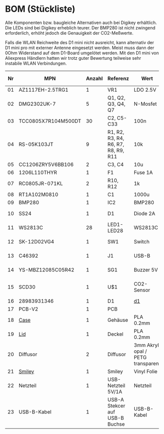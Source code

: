 # BOM (Stückliste)

Alle Komponenten bzw. baugleiche Alternativen auch bei Digikey erhältlich. Die LEDs sind bei Digikey erheblich teurer. Der BMP280 ist nicht zwingend erforderlich, erhöht jedoch die Genauigkeit der CO2-Meßwerte.

Falls die WLAN Reichweite des D1 mini nicht ausreicht, kann alternativ der D1 mini pro mit externer Antenne eingesetzt werden. Meist muss dann der 0Ohm Widerstand auf dem D1-Board umgelötet werden. Mit den D1 mini von Aliexpress Händlern hatten wir trotz guter Bewertung teilweise sehr instabile WLAN Verbindungen.

| Nr  | MPN  | Anzahl  |Referenz |Wert|Hersteller|Footprint|LCSC-Nr|Digikey-Nr|
| ------------ | ------------ | ------------ | ------------ |------------ |------------ |------------ |------------ |------------ |
| 01 | AZ1117EH-2.5TRG1 |1   |VR1 |LDO 2.5V|Diodes Incorporated|SOT-223 |[C92106][C92106] ||
| 02 | DMG2302UK-7 | 5 | Q1, Q2, Q3, Q4, Q7 |N-Mosfet|Diodes Incorporated|SOT-23-3|[C460977][C460977] ||
|03| TCC0805X7R104M500DT |30|C2, C5-C33|100n| CCTC|0805_C|[C360619][C360619] ||
|04|RS-05K103JT|9|R1, R2, R3, R4, R6, R7, R8, R9, R11|10k|FH(Guangdong Fenghua Advanced Tech)|0805_R|[C115295][C115295]||
|05|CC1206ZRY5V6BB106|2|C3, C4|10u| YAGEO|1206_C|[C113914][C113914] ||
|06|1206L110THYR|1|F1|Fuse 1A|	Littelfuse|1206|[C126818][C126818] ||
|07|RC0805JR-071KL|2|R10, R12|1k|YAGEO|0805_R|[C100046][C100046]|| 
|08|RT1A102M0810|1|C1|1000u| ROQANG|SMD,8x10.2mm |[C280406][C280406] ||
|09|BMP280|1|IC2|BMP280| Bosch Sensortec|LGA-8 |[C83291][C83291] ||
|10|SS24|1|D1|Diode 2A| MDD(Microdiode Electronics)|SMB(DO-214AA)|[C35501][C35501] ||
|11|WS2813C|28|LED1-LED28| WS2813C|Worldsemi|SMD,5x5mm |[C194323][C194323] ||
|12|SK-12D02VG4|1|SW1|Switch|SOFNG SK-12D02VG4|Through Hole|[C239529][C239529]||
|13|C46392|1|J1|USB-B| Jing Extension of the Electronic Co.|Through Hole|[C46392][C46392]||
|14|YS-MBZ12085C05R42|1|SG1|Buzzer 5V|Fengming| 	Through Hole,12x8.5mm|[C409842][C409842]||
|15|SCD30|1|U$1|CO2-Sensor| Sensirion AG|Through Hole|| [1649-1098-ND][1649-1098-ND] |
|16|28983931346|1|D1|[d1][d1] |AZDelivery|Through Hole|||
|17|PCB-V2|1|PCB||jlcpcb||||
|18|[Case](../Case/OpenSCAD/case.stl)|1|Gehäuse|PLA 0.2mm|3D-Druck||||
|19|[Lid](../Case/OpenSCAD/lid.stl)|1|Deckel|PLA 0.2mm|3D-Druck||||
|20|Diffusor|2|Diffusor|3mm Akryl opal / PETG transparent|Lasercutter/3D-Druck||||
|21|[Smiley](../Case/SilhouetteStudio/smiley.svg)|1|Smiley|Vinyl Folie|Plotter/ausschneiden||||
|22|Netzteil|1|USB-Netzteil 5V/1A|Netzteil|diverse Hersteller||||
|23|USB-B-Kabel|1|USB-A Stekcer auf USB-B Buchse|USB-B-Kabel|diverse Hersteller||||

[C194323]: https://lcsc.com/product-detail/Light-Emitting-Diodes-LED_Worldsemi-WS2813C_C194323.html "C194323"
[C35501]: https://lcsc.com/product-detail/Schottky-Barrier-Diodes-SBD_MDD-Microdiode-Electronics-SS24_C35501.html "C35501"
[C83291]: https://lcsc.com/product-detail/Gas-Sensors_Bosch-Sensortec-BMP280_C83291.html "C83291"
[C280406]: https://lcsc.com/product-detail/Aluminum-Electrolytic-Capacitors-SMD_ROQANG-RT1A102M0810_C280406.html "C280406"
[C115295]: https://lcsc.com/product-detail/Chip-Resistor-Surface-Mount_FH-Guangdong-Fenghua-Advanced-Tech-RS-05K103JT_C115295.html "C115295"
[C126818]: https://lcsc.com/product-detail/PTC-Resettable-Fuses_Littelfuse-1206L110THYR_C126818.html "C126818"
[C113914]: https://lcsc.com/product-detail/Multilayer-Ceramic-Capacitors-MLCC-SMD-SMT_YAGEO-CC1206ZRY5V6BB106_C113914.html "C113914"
[C100046]: https://lcsc.com/product-detail/Chip-Resistor-Surface-Mount_YAGEO-RC0805JR-071KL_C100046.html 
[C360619]: https://lcsc.com/product-detail/Multilayer-Ceramic-Capacitors-MLCC-SMD-SMT_CCTC-TCC0805X7R104M500DT_C360619.html "C360619"
[C460977]: https://lcsc.com/product-detail/MOSFET_Diodes-Incorporated-DMG2302UK-7_C460977.html "C460977"
[C92106]: https://lcsc.com/product-detail/Dropout-Regulators-LDO_Diodes-Incorporated-AZ1117EH-2-5TRG1_C92106.html "C92106"
[C46392]: https://lcsc.com/product-detail/USB-Connectors_Jing-Extension-of-the-Electronic-Co-C46392_C46392.html "C46392"
[C409842]: https://lcsc.com/product-detail/Buzzers_Fengming-YS-MBZ12085C05R42_C409842.html "C409842"
[C239529]: https://lcsc.com/product-detail/Lack-of-specifications_SOFNG-SK-12D02VG4_C239529.html "C239529"
[1649-1098-ND]: https://www.digikey.de/product-detail/de/sensirion-ag/SCD30/1649-1098-ND/8445334 "1649-1098-ND"
[d1]: https://www.az-delivery.de/products/d1-mini?variant=28983931346 "D1 Mini NodeMcu mit ESP8266-12F"
